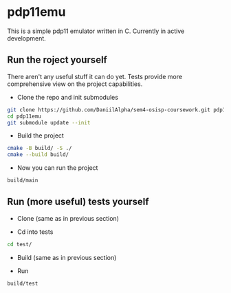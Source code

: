 # pdp11emu

This is a simple pdp11 emulator written in C. Currently in active development.

## Run the roject yourself

There aren't any useful stuff it can do yet. Tests provide more comprehensive view on the project capabilities.

- Clone the repo and init submodules

```bash
git clone https://github.com/DaniilAlpha/sem4-osisp-coursework.git pdp11emu
cd pdp11emu
git submodule update --init
```

- Build the project

```bash
cmake -B build/ -S ./
cmake --build build/
```

- Now you can run the project

```bash
build/main
```

## Run (more useful) tests yourself
- Clone (same as in previous section)

- Cd into tests

```bash
cd test/
```

- Build (same as in previous section)

- Run

```bash
build/test
```
